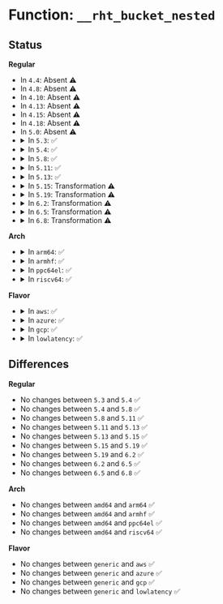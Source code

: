 # Function: <code>__rht_bucket_nested</code>

## Status
<b>Regular</b>
<ul>
<li>
In <code>4.4</code>: Absent ⚠️
</li>
<li>
In <code>4.8</code>: Absent ⚠️
</li>
<li>
In <code>4.10</code>: Absent ⚠️
</li>
<li>
In <code>4.13</code>: Absent ⚠️
</li>
<li>
In <code>4.15</code>: Absent ⚠️
</li>
<li>
In <code>4.18</code>: Absent ⚠️
</li>
<li>
In <code>5.0</code>: Absent ⚠️
</li>
<li>
<details>
<summary>In <code>5.3</code>: ✅</summary>

```c
struct rhash_lock_head **__rht_bucket_nested(const struct bucket_table *tbl, unsigned int hash);
```

**Collision:** Unique Global

**Inline:** No

**Transformation:** False

**Instances:**

```
In lib/rhashtable.c (ffffffff8150c740)
Location: lib/rhashtable.c:1167
Inline: False
Direct callers:
  - kernel/bpf/offload.c:bpf_offload_dev_netdev_unregister
  - lib/rhashtable.c:rhashtable_free_and_destroy
  - lib/rhashtable.c:__rhashtable_walk_find_next
  - lib/rhashtable.c:rhashtable_walk_start_check
  - lib/rhashtable.c:rhashtable_walk_start_check
  - lib/rhashtable.c:rhashtable_insert_slow
  - lib/rhashtable.c:rhashtable_rehash_table
  - net/netlink/af_netlink.c:netlink_remove
  - net/ipv4/inet_fragment.c:inet_frag_kill
  - net/ipv4/ipmr.c:mroute_clean_tables
  - net/xfrm/xfrm_policy.c:__xfrm_policy_inexact_prune_bin
  - net/ipv6/ip6mr.c:mroute_clean_tables
  - net/ipv6/ip6mr.c:ip6mr_mfc_delete
  - net/ipv6/seg6_hmac.c:seg6_hmac_info_del
```
**Symbols:**

```
ffffffff8150c740-ffffffff8150c793: __rht_bucket_nested (STB_GLOBAL)
```
</details>
</li>
<li>
<details>
<summary>In <code>5.4</code>: ✅</summary>

```c
struct rhash_lock_head **__rht_bucket_nested(const struct bucket_table *tbl, unsigned int hash);
```

**Collision:** Unique Global

**Inline:** No

**Transformation:** False

**Instances:**

```
In lib/rhashtable.c (ffffffff8152a590)
Location: lib/rhashtable.c:1167
Inline: False
Direct callers:
  - kernel/bpf/offload.c:bpf_offload_dev_netdev_unregister
  - lib/rhashtable.c:rhashtable_free_and_destroy
  - lib/rhashtable.c:__rhashtable_walk_find_next
  - lib/rhashtable.c:rhashtable_walk_start_check
  - lib/rhashtable.c:rhashtable_walk_start_check
  - lib/rhashtable.c:rhashtable_insert_slow
  - lib/rhashtable.c:rhashtable_rehash_table
  - net/core/xdp.c:mem_id_disconnect
  - net/core/xdp.c:mem_xa_remove
  - net/netlink/af_netlink.c:netlink_remove
  - net/ipv4/inet_fragment.c:inet_frag_kill
  - net/ipv4/ipmr.c:mroute_clean_tables
  - net/ipv6/ip6mr.c:mroute_clean_tables
  - net/ipv6/ip6mr.c:ip6mr_mfc_delete
  - net/ipv6/seg6_hmac.c:seg6_hmac_info_del
```
**Symbols:**

```
ffffffff8152a590-ffffffff8152a5e3: __rht_bucket_nested (STB_GLOBAL)
```
</details>
</li>
<li>
<details>
<summary>In <code>5.8</code>: ✅</summary>

```c
struct rhash_lock_head **__rht_bucket_nested(const struct bucket_table *tbl, unsigned int hash);
```

**Collision:** Unique Global

**Inline:** No

**Transformation:** False

**Instances:**

```
In lib/rhashtable.c (ffffffff8158ded0)
Location: lib/rhashtable.c:1174
Inline: False
Direct callers:
  - ipc/util.c:__rhashtable_remove_fast_one
  - lib/rhashtable.c:__rhashtable_walk_find_next
  - lib/rhashtable.c:rhashtable_walk_start_check
  - lib/rhashtable.c:rhashtable_walk_start_check
  - lib/rhashtable.c:rhashtable_try_insert
  - lib/rhashtable.c:rhashtable_rehash_chain
  - net/core/xdp.c:__rhashtable_remove_fast_one
  - net/netlink/af_netlink.c:__rhashtable_remove_fast_one
  - net/ipv4/inet_fragment.c:__rhashtable_remove_fast_one
  - net/ipv4/ipmr.c:__rhashtable_remove_fast_one
  - net/ipv6/ip6mr.c:__rhashtable_remove_fast_one
  - net/ipv6/seg6_hmac.c:__rhashtable_remove_fast_one
```
**Symbols:**

```
ffffffff8158ded0-ffffffff8158df29: __rht_bucket_nested (STB_GLOBAL)
```
</details>
</li>
<li>
<details>
<summary>In <code>5.11</code>: ✅</summary>

```c
struct rhash_lock_head **__rht_bucket_nested(const struct bucket_table *tbl, unsigned int hash);
```

**Collision:** Unique Global

**Inline:** No

**Transformation:** False

**Instances:**

```
In lib/rhashtable.c (ffffffff815aaa60)
Location: lib/rhashtable.c:1174
Inline: False
Direct callers:
  - ipc/util.c:__rhashtable_remove_fast_one
  - lib/rhashtable.c:__rhashtable_walk_find_next
  - lib/rhashtable.c:rhashtable_walk_start_check
  - lib/rhashtable.c:rhashtable_walk_start_check
  - lib/rhashtable.c:rhashtable_try_insert
  - lib/rhashtable.c:rhashtable_rehash_chain
  - net/core/xdp.c:__rhashtable_remove_fast_one
  - net/netlink/af_netlink.c:__rhashtable_remove_fast_one
  - net/ipv4/inet_fragment.c:__rhashtable_remove_fast_one
  - net/ipv4/ipmr.c:__rhashtable_remove_fast_one
  - net/ipv6/ip6mr.c:__rhashtable_remove_fast_one
  - net/ipv6/seg6_hmac.c:__rhashtable_remove_fast_one
```
**Symbols:**

```
ffffffff815aaa60-ffffffff815aaab9: __rht_bucket_nested (STB_GLOBAL)
```
</details>
</li>
<li>
<details>
<summary>In <code>5.13</code>: ✅</summary>

```c
struct rhash_lock_head **__rht_bucket_nested(const struct bucket_table *tbl, unsigned int hash);
```

**Collision:** Unique Global

**Inline:** No

**Transformation:** False

**Instances:**

```
In lib/rhashtable.c (ffffffff815b5680)
Location: lib/rhashtable.c:1174
Inline: False
Direct callers:
  - ipc/util.c:__rhashtable_remove_fast_one
  - lib/rhashtable.c:__rhashtable_walk_find_next
  - lib/rhashtable.c:rhashtable_walk_start_check
  - lib/rhashtable.c:rhashtable_walk_start_check
  - lib/rhashtable.c:rhashtable_try_insert
  - lib/rhashtable.c:rhashtable_rehash_table
  - net/core/xdp.c:__rhashtable_remove_fast_one
  - net/netlink/af_netlink.c:__rhashtable_remove_fast_one
  - net/ipv4/inet_fragment.c:__rhashtable_remove_fast_one
  - net/ipv4/ipmr.c:__rhashtable_remove_fast_one
  - net/ipv6/ip6mr.c:__rhashtable_remove_fast_one
  - net/ipv6/seg6_hmac.c:__rhashtable_remove_fast_one
```
**Symbols:**

```
ffffffff815b5680-ffffffff815b56d9: __rht_bucket_nested (STB_GLOBAL)
```
</details>
</li>
<li>
<details>
<summary>In <code>5.15</code>: Transformation ⚠️</summary>

```c
struct rhash_lock_head **__rht_bucket_nested(const struct bucket_table *tbl, unsigned int hash);
```

**Collision:** Unique Global

**Inline:** No

**Transformation:** True

**Instances:**

```
In lib/rhashtable.c (0)
Location: lib/rhashtable.c:1174
Inline: False
Direct callers:
  - ipc/util.c:__rhashtable_remove_fast_one
  - lib/rhashtable.c:__rhashtable_walk_find_next
  - lib/rhashtable.c:rhashtable_walk_start_check
  - lib/rhashtable.c:rhashtable_walk_start_check
  - lib/rhashtable.c:rhashtable_try_insert
  - lib/rhashtable.c:rhashtable_rehash_table
  - net/core/xdp.c:__rhashtable_remove_fast_one
  - net/netlink/af_netlink.c:__rhashtable_remove_fast_one
  - net/ipv4/inet_fragment.c:__rhashtable_remove_fast_one
  - net/ipv4/ipmr.c:__rhashtable_remove_fast_one
  - net/ipv6/ioam6.c:__rhashtable_remove_fast_one
  - net/ipv6/ip6mr.c:__rhashtable_remove_fast_one
  - net/ipv6/seg6_hmac.c:__rhashtable_remove_fast_one
```
**Symbols:**

```
ffffffff81cdaa9f-ffffffff81cdab20: __rht_bucket_nested.cold (STB_LOCAL)
ffffffff8161bab0-ffffffff8161bb3d: __rht_bucket_nested (STB_GLOBAL)
```
</details>
</li>
<li>
<details>
<summary>In <code>5.19</code>: Transformation ⚠️</summary>

```c
struct rhash_lock_head **__rht_bucket_nested(const struct bucket_table *tbl, unsigned int hash);
```

**Collision:** Unique Global

**Inline:** No

**Transformation:** True

**Instances:**

```
In lib/rhashtable.c (0)
Location: lib/rhashtable.c:1174
Inline: False
Direct callers:
  - lib/rhashtable.c:__rhashtable_walk_find_next
  - lib/rhashtable.c:rhashtable_walk_start_check
  - lib/rhashtable.c:rhashtable_walk_start_check
  - lib/rhashtable.c:rhashtable_try_insert
  - lib/rhashtable.c:rhashtable_rehash_table
```
**Symbols:**

```
ffffffff81e9336f-ffffffff81e933f0: __rht_bucket_nested.cold (STB_LOCAL)
ffffffff816e9430-ffffffff816e94c9: __rht_bucket_nested (STB_GLOBAL)
```
</details>
</li>
<li>
<details>
<summary>In <code>6.2</code>: Transformation ⚠️</summary>

```c
struct rhash_lock_head **__rht_bucket_nested(const struct bucket_table *tbl, unsigned int hash);
```

**Collision:** Unique Global

**Inline:** No

**Transformation:** True

**Instances:**

```
In lib/rhashtable.c (0)
Location: lib/rhashtable.c:1178
Inline: False
Direct callers:
  - lib/rhashtable.c:__rhashtable_walk_find_next
  - lib/rhashtable.c:rhashtable_walk_start_check
  - lib/rhashtable.c:rhashtable_walk_start_check
  - lib/rhashtable.c:rhashtable_try_insert
  - lib/rhashtable.c:rhashtable_rehash_table
```
**Symbols:**

```
ffffffff820784db-ffffffff8207855c: __rht_bucket_nested.cold (STB_LOCAL)
ffffffff817d9570-ffffffff817d9609: __rht_bucket_nested (STB_GLOBAL)
```
</details>
</li>
<li>
<details>
<summary>In <code>6.5</code>: Transformation ⚠️</summary>

```c
struct rhash_lock_head **__rht_bucket_nested(const struct bucket_table *tbl, unsigned int hash);
```

**Collision:** Unique Global

**Inline:** No

**Transformation:** True

**Instances:**

```
In lib/rhashtable.c (0)
Location: lib/rhashtable.c:1178
Inline: False
Direct callers:
  - lib/rhashtable.c:__rhashtable_walk_find_next
  - lib/rhashtable.c:rhashtable_walk_start_check
  - lib/rhashtable.c:rhashtable_walk_start_check
  - lib/rhashtable.c:rhashtable_try_insert
  - lib/rhashtable.c:rhashtable_rehash_table
```
**Symbols:**

```
ffffffff820f8a37-ffffffff820f8abd: __rht_bucket_nested.cold (STB_LOCAL)
ffffffff81818780-ffffffff8181880c: __rht_bucket_nested (STB_GLOBAL)
```
</details>
</li>
<li>
<details>
<summary>In <code>6.8</code>: Transformation ⚠️</summary>

```c
struct rhash_lock_head **__rht_bucket_nested(const struct bucket_table *tbl, unsigned int hash);
```

**Collision:** Unique Global

**Inline:** No

**Transformation:** True

**Instances:**

```
In lib/rhashtable.c (0)
Location: lib/rhashtable.c:1178
Inline: False
Direct callers:
  - lib/rhashtable.c:__rhashtable_walk_find_next
  - lib/rhashtable.c:rhashtable_walk_start_check
  - lib/rhashtable.c:rhashtable_walk_start_check
  - lib/rhashtable.c:rhashtable_try_insert
  - lib/rhashtable.c:rhashtable_rehash_table
```
**Symbols:**

```
ffffffff821d6558-ffffffff821d65de: __rht_bucket_nested.cold (STB_LOCAL)
ffffffff8185da80-ffffffff8185db0c: __rht_bucket_nested (STB_GLOBAL)
```
</details>
</li>
</ul>
<b>Arch</b>
<ul>
<li>
<details>
<summary>In <code>arm64</code>: ✅</summary>

```c
struct rhash_lock_head **__rht_bucket_nested(const struct bucket_table *tbl, unsigned int hash);
```

**Collision:** Unique Global

**Inline:** No

**Transformation:** False

**Instances:**

```
In lib/rhashtable.c (ffff800010635a10)
Location: lib/rhashtable.c:1167
Inline: False
Direct callers:
  - kernel/bpf/offload.c:bpf_offload_dev_netdev_unregister
  - lib/rhashtable.c:rhashtable_free_and_destroy
  - lib/rhashtable.c:__rhashtable_walk_find_next
  - lib/rhashtable.c:rhashtable_walk_start_check
  - lib/rhashtable.c:rhashtable_walk_start_check
  - lib/rhashtable.c:rhashtable_insert_slow
  - lib/rhashtable.c:rhashtable_rehash_table
  - net/core/xdp.c:mem_id_disconnect
  - net/core/xdp.c:mem_xa_remove
  - net/netlink/af_netlink.c:netlink_remove
  - net/ipv4/inet_fragment.c:inet_frag_kill
  - net/ipv4/ipmr.c:mroute_clean_tables
  - net/xfrm/xfrm_policy.c:__xfrm_policy_inexact_prune_bin
  - net/ipv6/ip6mr.c:mroute_clean_tables
  - net/ipv6/ip6mr.c:ip6mr_mfc_delete
  - net/ipv6/seg6_hmac.c:seg6_hmac_info_del
```
**Symbols:**

```
ffff800010635a10-ffff800010635a6c: __rht_bucket_nested (STB_GLOBAL)
```
</details>
</li>
<li>
<details>
<summary>In <code>armhf</code>: ✅</summary>

```c
struct rhash_lock_head **__rht_bucket_nested(const struct bucket_table *tbl, unsigned int hash);
```

**Collision:** Unique Global

**Inline:** No

**Transformation:** False

**Instances:**

```
In lib/rhashtable.c (c07db92c)
Location: lib/rhashtable.c:1167
Inline: False
Direct callers:
  - kernel/bpf/offload.c:bpf_offload_dev_netdev_unregister
  - lib/rhashtable.c:rhashtable_free_and_destroy
  - lib/rhashtable.c:__rhashtable_walk_find_next
  - lib/rhashtable.c:rhashtable_walk_start_check
  - lib/rhashtable.c:rhashtable_walk_start_check
  - lib/rhashtable.c:rhashtable_insert_slow
  - lib/rhashtable.c:rhashtable_rehash_table
  - net/core/xdp.c:mem_id_disconnect
  - net/core/xdp.c:mem_xa_remove
  - net/netlink/af_netlink.c:netlink_remove
  - net/ipv4/inet_fragment.c:inet_frag_kill
  - net/ipv4/ipmr.c:mroute_clean_tables
  - net/ipv4/ipmr.c:ipmr_mfc_delete
  - net/ipv6/ip6mr.c:mroute_clean_tables
  - net/ipv6/ip6mr.c:ip6mr_mfc_delete
  - net/ipv6/seg6_hmac.c:seg6_hmac_info_del
```
**Symbols:**

```
c07db92c-c07db98c: __rht_bucket_nested (STB_GLOBAL)
```
</details>
</li>
<li>
<details>
<summary>In <code>ppc64el</code>: ✅</summary>

```c
struct rhash_lock_head **__rht_bucket_nested(const struct bucket_table *tbl, unsigned int hash);
```

**Collision:** Unique Global

**Inline:** No

**Transformation:** False

**Instances:**

```
In lib/rhashtable.c (c0000000007db240)
Location: lib/rhashtable.c:1167
Inline: False
Direct callers:
  - kernel/bpf/offload.c:bpf_offload_dev_netdev_unregister
  - lib/rhashtable.c:rhashtable_free_and_destroy
  - lib/rhashtable.c:__rhashtable_walk_find_next
  - lib/rhashtable.c:rhashtable_walk_start_check
  - lib/rhashtable.c:rhashtable_walk_start_check
  - lib/rhashtable.c:rhashtable_insert_slow
  - lib/rhashtable.c:rhashtable_rehash_table
  - net/core/xdp.c:mem_id_disconnect
  - net/core/xdp.c:mem_allocator_disconnect
  - net/netlink/af_netlink.c:netlink_remove
  - net/ipv4/inet_fragment.c:inet_frag_kill
  - net/ipv4/ipmr.c:mroute_clean_tables
  - net/ipv6/ip6mr.c:mroute_clean_tables
  - net/ipv6/ip6mr.c:ip6mr_mfc_delete
  - net/ipv6/seg6_hmac.c:seg6_hmac_info_del
```
**Symbols:**

```
c0000000007db240-c0000000007db2cc: __rht_bucket_nested (STB_GLOBAL)
```
</details>
</li>
<li>
<details>
<summary>In <code>riscv64</code>: ✅</summary>

```c
struct rhash_lock_head **__rht_bucket_nested(const struct bucket_table *tbl, unsigned int hash);
```

**Collision:** Unique Global

**Inline:** No

**Transformation:** False

**Instances:**

```
In lib/rhashtable.c (ffffffe0004631d2)
Location: lib/rhashtable.c:1167
Inline: False
Direct callers:
  - kernel/bpf/offload.c:bpf_offload_dev_netdev_unregister
  - lib/rhashtable.c:rhashtable_free_and_destroy
  - lib/rhashtable.c:__rhashtable_walk_find_next
  - lib/rhashtable.c:rhashtable_walk_start_check
  - lib/rhashtable.c:rhashtable_walk_start_check
  - lib/rhashtable.c:rhashtable_insert_slow
  - lib/rhashtable.c:rhashtable_rehash_table
  - net/core/xdp.c:mem_id_disconnect
  - net/core/xdp.c:mem_allocator_disconnect
  - net/netlink/af_netlink.c:netlink_remove
  - net/ipv4/inet_fragment.c:inet_frag_kill
  - net/ipv4/ipmr.c:mroute_clean_tables
  - net/ipv6/ip6mr.c:mroute_clean_tables
  - net/ipv6/ip6mr.c:ip6mr_mfc_delete
  - net/ipv6/seg6_hmac.c:seg6_hmac_info_del
```
**Symbols:**

```
ffffffe0004631d2-ffffffe000463234: __rht_bucket_nested (STB_GLOBAL)
```
</details>
</li>
</ul>
<b>Flavor</b>
<ul>
<li>
<details>
<summary>In <code>aws</code>: ✅</summary>

```c
struct rhash_lock_head **__rht_bucket_nested(const struct bucket_table *tbl, unsigned int hash);
```

**Collision:** Unique Global

**Inline:** No

**Transformation:** False

**Instances:**

```
In lib/rhashtable.c (ffffffff81522b70)
Location: lib/rhashtable.c:1167
Inline: False
Direct callers:
  - kernel/bpf/offload.c:bpf_offload_dev_netdev_unregister
  - lib/rhashtable.c:rhashtable_free_and_destroy
  - lib/rhashtable.c:__rhashtable_walk_find_next
  - lib/rhashtable.c:rhashtable_walk_start_check
  - lib/rhashtable.c:rhashtable_walk_start_check
  - lib/rhashtable.c:rhashtable_insert_slow
  - lib/rhashtable.c:rhashtable_rehash_table
  - net/core/xdp.c:mem_id_disconnect
  - net/core/xdp.c:mem_xa_remove
  - net/netlink/af_netlink.c:netlink_remove
  - net/ipv4/inet_fragment.c:inet_frag_kill
  - net/ipv4/ipmr.c:mroute_clean_tables
  - net/ipv6/ip6mr.c:mroute_clean_tables
  - net/ipv6/ip6mr.c:ip6mr_mfc_delete
  - net/ipv6/seg6_hmac.c:seg6_hmac_info_del
```
**Symbols:**

```
ffffffff81522b70-ffffffff81522bc3: __rht_bucket_nested (STB_GLOBAL)
```
</details>
</li>
<li>
<details>
<summary>In <code>azure</code>: ✅</summary>

```c
struct rhash_lock_head **__rht_bucket_nested(const struct bucket_table *tbl, unsigned int hash);
```

**Collision:** Unique Global

**Inline:** No

**Transformation:** False

**Instances:**

```
In lib/rhashtable.c (ffffffff81512e50)
Location: lib/rhashtable.c:1167
Inline: False
Direct callers:
  - kernel/bpf/offload.c:bpf_offload_dev_netdev_unregister
  - lib/rhashtable.c:rhashtable_free_and_destroy
  - lib/rhashtable.c:__rhashtable_walk_find_next
  - lib/rhashtable.c:rhashtable_walk_start_check
  - lib/rhashtable.c:rhashtable_walk_start_check
  - lib/rhashtable.c:rhashtable_insert_slow
  - lib/rhashtable.c:rhashtable_rehash_table
  - net/core/xdp.c:mem_id_disconnect
  - net/core/xdp.c:mem_xa_remove
  - net/netlink/af_netlink.c:netlink_remove
  - net/ipv4/inet_fragment.c:inet_frag_kill
  - net/ipv4/ipmr.c:mroute_clean_tables
  - net/ipv6/ip6mr.c:mroute_clean_tables
  - net/ipv6/ip6mr.c:ip6mr_mfc_delete
  - net/ipv6/seg6_hmac.c:seg6_hmac_info_del
```
**Symbols:**

```
ffffffff81512e50-ffffffff81512ea3: __rht_bucket_nested (STB_GLOBAL)
```
</details>
</li>
<li>
<details>
<summary>In <code>gcp</code>: ✅</summary>

```c
struct rhash_lock_head **__rht_bucket_nested(const struct bucket_table *tbl, unsigned int hash);
```

**Collision:** Unique Global

**Inline:** No

**Transformation:** False

**Instances:**

```
In lib/rhashtable.c (ffffffff8151ec00)
Location: lib/rhashtable.c:1167
Inline: False
Direct callers:
  - kernel/bpf/offload.c:bpf_offload_dev_netdev_unregister
  - lib/rhashtable.c:rhashtable_free_and_destroy
  - lib/rhashtable.c:__rhashtable_walk_find_next
  - lib/rhashtable.c:rhashtable_walk_start_check
  - lib/rhashtable.c:rhashtable_walk_start_check
  - lib/rhashtable.c:rhashtable_insert_slow
  - lib/rhashtable.c:rhashtable_rehash_table
  - net/core/xdp.c:mem_id_disconnect
  - net/core/xdp.c:mem_xa_remove
  - net/netlink/af_netlink.c:netlink_remove
  - net/ipv4/inet_fragment.c:inet_frag_kill
  - net/ipv4/ipmr.c:mroute_clean_tables
  - net/ipv6/ip6mr.c:mroute_clean_tables
  - net/ipv6/ip6mr.c:ip6mr_mfc_delete
  - net/ipv6/seg6_hmac.c:seg6_hmac_info_del
```
**Symbols:**

```
ffffffff8151ec00-ffffffff8151ec53: __rht_bucket_nested (STB_GLOBAL)
```
</details>
</li>
<li>
<details>
<summary>In <code>lowlatency</code>: ✅</summary>

```c
struct rhash_lock_head **__rht_bucket_nested(const struct bucket_table *tbl, unsigned int hash);
```

**Collision:** Unique Global

**Inline:** No

**Transformation:** False

**Instances:**

```
In lib/rhashtable.c (ffffffff815385a0)
Location: lib/rhashtable.c:1167
Inline: False
Direct callers:
  - kernel/bpf/offload.c:bpf_offload_dev_netdev_unregister
  - lib/rhashtable.c:rhashtable_free_and_destroy
  - lib/rhashtable.c:__rhashtable_walk_find_next
  - lib/rhashtable.c:rhashtable_walk_start_check
  - lib/rhashtable.c:rhashtable_walk_start_check
  - lib/rhashtable.c:rhashtable_insert_slow
  - lib/rhashtable.c:rhashtable_rehash_table
  - net/core/xdp.c:mem_xa_remove
  - net/netlink/af_netlink.c:netlink_remove
  - net/ipv4/inet_fragment.c:inet_frag_kill
  - net/ipv4/ipmr.c:mroute_clean_tables
  - net/ipv6/ip6mr.c:mroute_clean_tables
  - net/ipv6/ip6mr.c:ip6mr_mfc_delete
  - net/ipv6/seg6_hmac.c:seg6_hmac_info_del
```
**Symbols:**

```
ffffffff815385a0-ffffffff815385f3: __rht_bucket_nested (STB_GLOBAL)
```
</details>
</li>
</ul>

## Differences
<b>Regular</b>
<ul>
<li>
No changes between <code>5.3</code> and <code>5.4</code> ✅
</li>
<li>
No changes between <code>5.4</code> and <code>5.8</code> ✅
</li>
<li>
No changes between <code>5.8</code> and <code>5.11</code> ✅
</li>
<li>
No changes between <code>5.11</code> and <code>5.13</code> ✅
</li>
<li>
No changes between <code>5.13</code> and <code>5.15</code> ✅
</li>
<li>
No changes between <code>5.15</code> and <code>5.19</code> ✅
</li>
<li>
No changes between <code>5.19</code> and <code>6.2</code> ✅
</li>
<li>
No changes between <code>6.2</code> and <code>6.5</code> ✅
</li>
<li>
No changes between <code>6.5</code> and <code>6.8</code> ✅
</li>
</ul>
<b>Arch</b>
<ul>
<li>
No changes between <code>amd64</code> and <code>arm64</code> ✅
</li>
<li>
No changes between <code>amd64</code> and <code>armhf</code> ✅
</li>
<li>
No changes between <code>amd64</code> and <code>ppc64el</code> ✅
</li>
<li>
No changes between <code>amd64</code> and <code>riscv64</code> ✅
</li>
</ul>
<b>Flavor</b>
<ul>
<li>
No changes between <code>generic</code> and <code>aws</code> ✅
</li>
<li>
No changes between <code>generic</code> and <code>azure</code> ✅
</li>
<li>
No changes between <code>generic</code> and <code>gcp</code> ✅
</li>
<li>
No changes between <code>generic</code> and <code>lowlatency</code> ✅
</li>
</ul>
